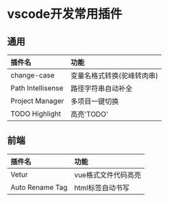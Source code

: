 # vscode开发常用插件

## 通用


| 插件名 | 功能|
| :--- | :--- |
| change-case | 变量名格式转换\(驼峰转肉串\)|
| Path Intellisense | 路径字符串自动补全|
| Project Manager | 多项目一键切换|
| TODO Highlight | 高亮'TODO'|

## 前端

|插件名 | 功能|
:---|:---
Vetur|vue格式文件代码高亮
Auto Rename Tag|html标签自动书写



